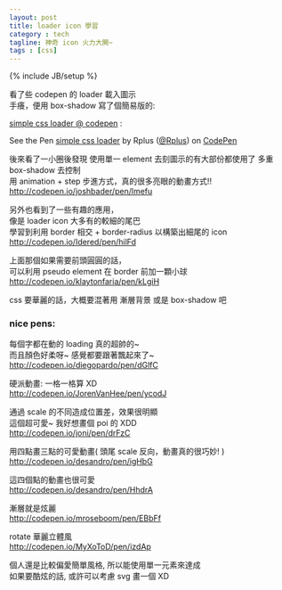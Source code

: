 ```yaml
---
layout: post
title: loader icon 學習
category : tech
tagline: 神奇 icon 火力大開~
tags : [css]
---
```

{% include JB/setup %}

看了些 codepen 的 loader 載入圖示  
手癢，便用 box-shadow 寫了個簡易版的: 

[simple css loader @ codepen](http://codepen.io/Rplus/pen/wigKC) :

<p data-height="268" data-theme-id="0" data-slug-hash="wigKC" data-user="Rplus" data-default-tab="result" class='codepen'>See the Pen <a href='http://codepen.io/Rplus/pen/wigKC'>simple css loader</a> by Rplus (<a href='http://codepen.io/Rplus'>@Rplus</a>) on <a href='http://codepen.io'>CodePen</a></p>
<script async src="http://codepen.io/assets/embed/ei.js"></script>

後來看了一小圈後發現
使用單一 element 去刻圖示的有大部份都使用了 多重box-shadow 去控制  
用 animation + step 步進方式，真的很多亮眼的動畫方式!!  
<http://codepen.io/joshbader/pen/lmefu>

另外也看到了一些有趣的應用，  
像是 loader icon 大多有的較細的尾巴  
學習到利用 border 相交 + border-radius 以構築出細尾的 icon  
<http://codepen.io/Idered/pen/hilFd>

上面那個如果需要前頭圓圓的話，  
可以利用 pseudo element 在 border 前加一顆小球  
<http://codepen.io/klaytonfaria/pen/kLgiH>

css 要華麗的話，大概要混著用 漸層背景 或是 box-shadow 吧

### nice pens:
每個字都在動的 loading 真的超帥的~  
而且顏色好柔呀~ 感覺都要跟著飄起來了~  
<http://codepen.io/diegopardo/pen/dGlfC>

硬派動畫: 一格一格算 XD  
<http://codepen.io/JorenVanHee/pen/ycodJ>

通過 scale 的不同造成位置差，效果很明顯  
這個超可愛~ 我好想畫個 poi 的 XDD  
<http://codepen.io/joni/pen/drFzC>

用四點畫三點的可愛動畫( 頭尾 scale 反向，動畫真的很巧妙! )  
<http://codepen.io/desandro/pen/igHbG>

這四個點的動畫也很可愛  
<http://codepen.io/desandro/pen/HhdrA>

漸層就是炫麗  
<http://codepen.io/mroseboom/pen/EBbFf>

rotate 華麗立體風  
<http://codepen.io/MyXoToD/pen/izdAp>

個人還是比較偏愛簡單風格, 所以能使用單一元素來達成  
如果要酷炫的話, 或許可以考慮 svg 畫一個 XD